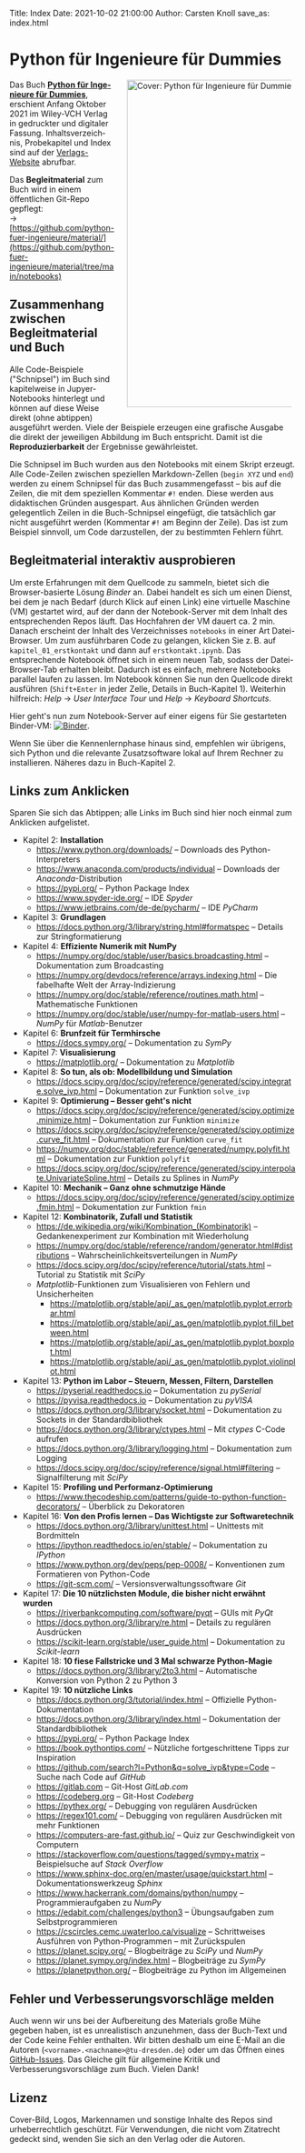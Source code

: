 Title: Index
Date: 2021-10-02 21:00:00
Author: Carsten Knoll
save_as: index.html

# Python für Ingenieure für Dummies


<a href="https://wiley-vch.de/ISBN9783527717675"><img src="img/cover_book.png" title="Python für Ingenieure für Dummies" alt="Cover: Python für Ingenieure für Dummies"  style="float:right; width:60vw; max-width:290px; margin-left:1.5em; margin-bottom:1.5em; margin-right:.5em;" /></a>

Das Buch **[Python für Inge&shy;nieure für Dummies](https://wiley-vch.de/ISBN9783527717675)**, erschient Anfang Oktober 2021 im Wiley-VCH Verlag in gedruckter und digitaler Fassung. Inhalts&shy;ver&shy;zeich&shy;nis, Probekapitel und Index sind auf der [Verlags-Website](https://wiley-vch.de/ISBN9783527717675) abrufbar.


Das **Begleitmaterial** zum Buch wird in einem öffentlichen Git-Repo gepflegt:<br>
→ [https://github.com/python-fuer-ingenieure/material/](https://github.com/python-fuer-ingenieure/material/tree/main/notebooks)

## Zusammenhang zwischen Begleitmaterial und Buch

Alle Code-Beispiele ("Schnipsel") im Buch sind kapitelweise in Jupyer-Notebooks hinterlegt und können auf diese Weise direkt (ohne abtippen) ausgeführt werden. Viele der Beispiele erzeugen eine grafische Ausgabe die direkt der jeweiligen Abbildung im Buch entspricht. Damit ist die **Reproduzierbarkeit** der Ergebnisse gewährleistet.

Die Schnipsel im Buch wurden aus den Notebooks mit einem Skript erzeugt. Alle Code-Zeilen zwischen speziellen Markdown-Zellen (`begin XYZ` und `end`) werden zu einem Schnipsel für das Buch zusammengefasst – bis auf die Zeilen, die mit  dem speziellen Kommentar `#!` enden. Diese werden aus didaktischen Gründen ausgespart. Aus ähnlichen Gründen werden gelegentlich Zeilen in die Buch-Schnipsel eingefügt, die tatsächlich gar nicht ausgeführt werden (Kommentar `#!` am Beginn der Zeile). Das ist zum Beispiel sinnvoll, um Code darzustellen, der zu bestimmten Fehlern führt.


## Begleitmaterial interaktiv ausprobieren

Um erste Erfahrungen mit dem Quellcode zu sammeln, bietet sich die Browser-basierte Lösung *Binder* an. Dabei handelt es sich um einen Dienst, bei dem je nach Bedarf (durch Klick auf einen Link) eine virtuelle Maschine (VM) gestartet wird, auf der dann der Notebook-Server mit dem Inhalt des entsprechenden Repos läuft. Das Hochfahren der VM dauert ca. 2 min.  Danach erscheint der Inhalt des Verzeichnisses `notebooks` in einer Art Datei-Browser. Um zum ausführbaren Code zu gelangen, klicken Sie z.&#x202F;B. auf `kapitel_01_erstkontakt` und dann auf `erstkontakt.ipynb`. Das entsprechende Notebook öffnet sich in einem neuen Tab, sodass der Datei-Browser-Tab erhalten bleibt. Dadurch ist es einfach, mehrere Notebooks parallel laufen zu lassen. Im Notebook können Sie nun den Quellcode direkt ausführen (`Shift+Enter` in jeder Zelle, Details in Buch-Kapitel 1). Weiterhin hilfreich: *Help* → *User Interface Tour* und *Help* → *Keyboard Shortcuts*.

Hier geht's nun zum Notebook-Server auf einer eigens für Sie gestarteten Binder-VM: [![Binder](https://mybinder.org/badge_logo.svg)](https://mybinder.org/v2/gh/python-fuer-ingenieure/material/main?urlpath=/tree/notebooks).

Wenn Sie über die Kennenlernphase hinaus sind, empfehlen wir übrigens, sich Python und die relevante Zusatzsoftware lokal auf Ihrem Rechner zu installieren. Näheres dazu in Buch-Kapitel 2.


## Links zum Anklicken

Sparen Sie sich das Abtippen; alle Links im Buch sind hier noch einmal zum Anklicken aufgelistet.

- Kapitel 2: **Installation**
    - <https://www.python.org/downloads/> – Downloads des Python-Interpreters
    - <https://www.anaconda.com/products/individual> – Downloads der *Anaconda*-Distribu&shy;tion
    - <https://pypi.org/> – Python Package Index
    - <https://www.spyder-ide.org/> – IDE *Spyder*
    - <https://www.jetbrains.com/de-de/pycharm/> – IDE *PyCharm*
- Kapitel 3: **Grundlagen**
    - <https://docs.python.org/3/library/string.html#formatspec> – Details zur String&shy;forma&shy;tierung
- Kapitel 4: **Effiziente Numerik mit NumPy**
    - <https://numpy.org/doc/stable/user/basics.broadcasting.html> – Dokumentation zum Broad&shy;casting
    - <https://numpy.org/devdocs/reference/arrays.indexing.html> – Die fabelhafte Welt der Array-Indi&shy;zierung
    - <https://numpy.org/doc/stable/reference/routines.math.html> – Mathematische Funktionen
    - <https://numpy.org/doc/stable/user/numpy-for-matlab-users.html> – *NumPy* für *Matlab*-Benutzer
- Kapitel 6: **Brunfzeit für Termhirsche**
    - <https://docs.sympy.org/> – Dokumentation zu *SymPy*
- Kapitel 7: **Visualisierung**
    - <https://matplotlib.org/> – Dokumentation zu *Matplotlib*
- Kapitel 8: **So tun, als ob: Modellbildung und Simulation**
    - <https://docs.scipy.org/doc/scipy/reference/generated/scipy.integrate.solve_ivp.html> – Dokumentation zur Funktion `solve_ivp`
- Kapitel 9: **Optimierung – Besser geht's nicht**
    - <https://docs.scipy.org/doc/scipy/reference/generated/scipy.optimize.minimize.html> – Dokumentation zur Funktion `minimize`
    - <https://docs.scipy.org/doc/scipy/reference/generated/scipy.optimize.curve_fit.html> – Dokumentation zur Funktion `curve_fit`
    - <https://numpy.org/doc/stable/reference/generated/numpy.polyfit.html> – Dokumentation zur Funktion `polyfit`
    - <https://docs.scipy.org/doc/scipy/reference/generated/scipy.interpolate.UnivariateSpline.html> – Details zu Splines in *NumPy*
- Kapitel 10: **Mechanik – Ganz ohne schmutzige Hände**
    - <https://docs.scipy.org/doc/scipy/reference/generated/scipy.optimize.fmin.html> – Dokumentation zur Funktion `fmin`
- Kapitel 12: **Kombinatorik, Zufall und Statistik**
    - <https://de.wikipedia.org/wiki/Kombination_(Kombinatorik)> – Gedankenexperiment zur Kombination mit Wiederholung
    - <https://numpy.org/doc/stable/reference/random/generator.html#distributions> – Wahrscheinlichkeitsverteilungen in *NumPy*
    - <https://docs.scipy.org/doc/scipy/reference/tutorial/stats.html> – Tutorial zu Statistik mit *SciPy*
    - *Matplotlib*-Funktionen zum Visualisieren von Fehlern und Unsicherheiten
        - <https://matplotlib.org/stable/api/_as_gen/matplotlib.pyplot.errorbar.html>
        - <https://matplotlib.org/stable/api/_as_gen/matplotlib.pyplot.fill_between.html>
        - <https://matplotlib.org/stable/api/_as_gen/matplotlib.pyplot.boxplot.html>
        - <https://matplotlib.org/stable/api/_as_gen/matplotlib.pyplot.violinplot.html>
- Kapitel 13: **Python im Labor – Steuern, Messen, Filtern, Darstellen**
    - <https://pyserial.readthedocs.io> – Dokumentation zu *pySerial*
    - <https://pyvisa.readthedocs.io> – Dokumentation zu *pyVISA*
    - <https://docs.python.org/3/library/socket.html> – Dokumentation zu Sockets in der Standardbibliothek
    - <https://docs.python.org/3/library/ctypes.html> – Mit *ctypes* C-Code aufrufen
    - <https://docs.python.org/3/library/logging.html> – Dokumentation zum Logging
    - <https://docs.scipy.org/doc/scipy/reference/signal.html#filtering> – Signalfilterung mit *SciPy*
- Kapitel 15: **Profiling und Performanz-Optimierung**
    - <https://www.thecodeship.com/patterns/guide-to-python-function-decorators/> – Überblick zu Dekoratoren
- Kapitel 16: **Von den Profis lernen – Das Wichtigste zur Softwaretechnik**
    - <https://docs.python.org/3/library/unittest.html> – Unittests mit Bordmitteln
    - <https://ipython.readthedocs.io/en/stable/> – Dokumentation zu *IPython*
    - <https://www.python.org/dev/peps/pep-0008/> – Konventionen zum Formatieren von Python-Code
    - <https://git-scm.com/> – Versionsverwaltungssoftware *Git*
- Kapitel 17: **Die 10 nützlichsten Module, die bisher nicht erwähnt wurden**
    - <https://riverbankcomputing.com/software/pyqt> – GUIs mit *PyQt*
    - <https://docs.python.org/3/library/re.html> – Details zu regulären Ausdrücken
    - <https://scikit-learn.org/stable/user_guide.html> – Dokumentation zu *Scikit-learn*
- Kapitel 18: **10 fiese Fallstricke und 3 Mal schwarze Python-Magie**
    - <https://docs.python.org/3/library/2to3.html> – Automatische Konversion von Python 2 zu Python 3
- Kapitel 19: **10 nützliche Links**
    - <https://docs.python.org/3/tutorial/index.html> – Offizielle Python-Dokumentation
    - <https://docs.python.org/3/library/index.html> – Dokumentation der Standard&shy;bibliothek
    - <https://pypi.org/> – Python Package Index
    - <https://book.pythontips.com/> – Nützliche fortgeschrittene Tipps zur Inspiration
    - <https://github.com/search?l=Python&q=solve_ivp&type=Code> – Suche nach Code auf *GitHub*
    - <https://gitlab.com> – Git-Host *GitLab.com*
    - <https://codeberg.org> – Git-Host *Codeberg*
    - <https://pythex.org/> – Debugging von regulären Ausdrücken
    - <https://regex101.com/> – Debugging von regulären Ausdrücken mit mehr Funktionen
    - <https://computers-are-fast.github.io/> – Quiz zur Geschwindigkeit von Computern
    - <https://stackoverflow.com/questions/tagged/sympy+matrix> – Beispielsuche auf *Stack Overflow*
    - <https://www.sphinx-doc.org/en/master/usage/quickstart.html> – Dokumentationswerkzeug *Sphinx*
    - <https://www.hackerrank.com/domains/python/numpy> – Programmieraufgaben zu *NumPy*
    - <https://edabit.com/challenges/python3> – Übungsaufgaben zum Selbst&shy;programmieren
    - <https://cscircles.cemc.uwaterloo.ca/visualize> – Schrittweises Ausführen von Python-Programmen – mit Zurückspulen
    - <https://planet.scipy.org/> – Blogbeiträge zu *SciPy* und *NumPy*
    - <https://planet.sympy.org/index.html> – Blogbeiträge zu *SymPy*
    - <https://planetpython.org/> – Blogbeiträge zu Python im Allgemeinen

## Fehler und Verbesserungs&shy;vorschläge melden

Auch wenn wir uns bei der Aufbereitung des Materials große Mühe gegeben haben, ist es unrealistisch anzunehmen, dass der Buch-Text und der Code keine Fehler enthalten. Wir bitten deshalb um eine E-Mail an die Autoren (`<vorname>.<nachname>@tu-dresden.de`) oder um das Öffnen eines [GitHub-Issues](https://github.com/python-fuer-ingenieure/begleitmaterial/issues). Das Gleiche gilt für allgemeine Kritik und Verbesserungsvorschläge zum Buch. Vielen Dank!


## Lizenz

Cover-Bild, Logos, Markennamen und sonstige Inhalte des Repos sind urheberrechtlich geschützt. Für Verwendungen, die nicht vom Zitatrecht gedeckt sind, wenden Sie sich an den Verlag oder die Autoren.
